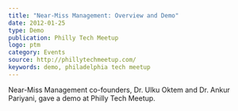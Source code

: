 ```yaml
---
title: "Near-Miss Management: Overview and Demo"
date: 2012-01-25
type: Demo
publication: Philly Tech Meetup
logo: ptm
category: Events
source: http://phillytechmeetup.com/
keywords: demo, philadelphia tech meetup
---
```


Near-Miss Management co-founders, Dr. Ulku Oktem and Dr. Ankur Pariyani, gave a demo at Philly Tech Meetup.
